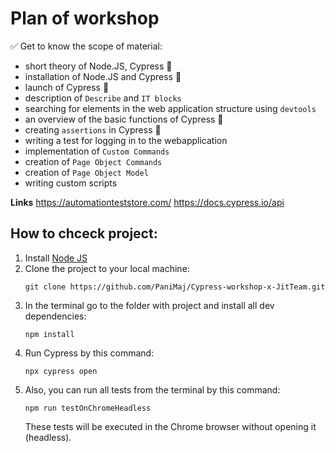 # Plan of workshop

✅ Get to know the scope of material:

- short theory of Node.JS, Cypress 🌲
- installation of Node.JS and Cypress 🌲
- launch of Cypress 🌲
- description of `Describe` and `IT blocks`
- searching for elements in the web application structure using `devtools`
- an overview of the basic functions of Cypress 🌲
- creating `assertions` in Cypress 🌲
- writing a test for logging in to the webapplication
- implementation of `Custom Commands`
- creation of `Page Object Commands`
- creation of `Page Object Model`
- writing custom scripts

**Links**
https://automationteststore.com/
https://docs.cypress.io/api

## How to chceck project:

1. Install [Node JS](https://nodejs.org/en/download/)
2. Clone the project to your local machine:
   ```
   git clone https://github.com/PaniMaj/Cypress-workshop-x-JitTeam.git
   ```
3. In the terminal go to the folder with project and install all dev dependencies:
   ```
   npm install
   ```
4. Run Cypress by this command:
   ```
   npx cypress open
   ```
5. Also, you can run all tests from the terminal by this command:
   ```
   npm run testOnChromeHeadless
   ```
   These tests will be executed in the Chrome browser without opening it (headless).
